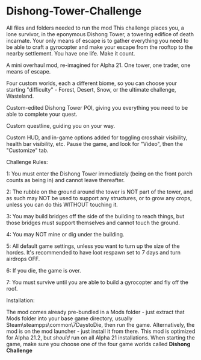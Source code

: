 # Dishong-Tower-Challenge
All files and folders needed to run the mod
This challenge places you, a lone survivor, in the eponymous Dishong Tower, a towering edifice of death incarnate. Your only means of escape is to gather everything you need to be able to craft a gyrocopter and make your escape from the rooftop to the nearby settlement. You have one life. Make it count.

 

A mini overhaul mod, re-imagined for Alpha 21. One tower, one trader, one means of escape.

 

Four custom worlds, each a different biome, so you can choose your starting "difficulty" - Forest, Desert, Snow, or the ultimate challenge, Wasteland.

Custom-edited Dishong Tower POI, giving you everything you need to be able to complete your quest.

Custom questline, guiding you on your way.

Custom HUD, and in-game options added for toggling crosshair visibility, health bar visibility, etc. Pause the game, and look for "Video", then the "Customize" tab.

 

Challenge Rules: 

1: You must enter the Dishong Tower immediately (being on the front porch counts as being in) and cannot leave thereafter.

2: The rubble on the ground around the tower is NOT part of the tower, and as such may NOT be used to support any structures, or to grow any crops, unless you can do this WITHOUT touching it.

3: You may build bridges off the side of the building to reach things, but those bridges must support themselves and cannot touch the ground.

4: You may NOT mine or dig under the building.

5: All default game settings, unless you want to turn up the size of the hordes. It's recommended to have loot respawn set to 7 days and turn airdrops OFF.

6: If you die, the game is over.

7: You must survive until you are able to build a gyrocopter and fly off the roof.

Installation:

The mod comes already pre-bundled in a Mods folder - just extract that Mods folder into your base game directory, usually Steam\steampps\common\7DaystoDie, then run the game. Alternatively, the mod is on the mod launcher - just install it from there.
This mod is optimized for Alpha 21.2, but *should* run on all Alpha 21 installations.
When starting the game, make sure you choose one of the four game worlds called **Dishong Challenge**
